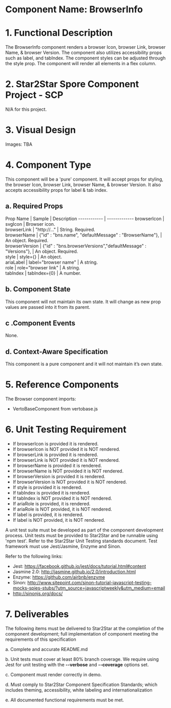 # Component Name: BrowserInfo   #

# 1. Functional Description #

The BrowserInfo component renders a browser Icon, browser Link, browser Name, & browser Version.
The component also utilizes  accessibility props such as label,  and tabIndex. The component styles can be adjusted through the style prop. The component will render all elements in a flex column.

# 2. Star2Star Spore Component Project - SCP #

N/A for this project.

# 3. Visual Design #  

Images: TBA

# 4. Component Type #

This component will be a 'pure' component.  It will accept props for styling, the browser Icon, browser Link, browser Name, & browser Version. It also accepts accessibility props for label & tab index.

## a. Required Props ##

Prop Name | Sample | Description
------------ | -------------
browserIcon | svgIcon | Browser icon.<br>
browserLink | "http://..." | String. Required.<br>
browserName | {"id" : "bns.name", "defaultMessage" : "BrowserName"}, | An object. Required.<br>
browserVersion | {"id" : "bns.browserVersions","defaultMessage" : "Versions"}, | An object. Required.<br>
style | style={} | An object.<br>
ariaLabel | label="browser name" | A string.<br>
role | role="browser link" | A string.<br>
tabIndex | tabIndex={0} | A number.<br>

## b. Component State ##

This component will not maintain its own state. It will change as new prop values are passed into it from its parent.

## c .Component Events ##

None.

## d. Context-Aware Specification ##

This component is a pure component and it will not maintain it’s own state.

# 5. Reference Components #

The Browser component imports:

- VertoBaseComponent from vertobase.js<br>


# 6. Unit Testing Requirement #
- If browserIcon is provided it is rendered.<br>
- If browserIcon is NOT provided it is NOT rendered.<br>
- If browserLink is provided it is rendered.<br>
- If browserLink is NOT provided it is NOT rendered.<br>
- If browserName is provided it is rendered.<br>
- If browserName is NOT provided it is NOT rendered.<br>
- If browserVersion is provided it is rendered.<br>
- If browserVersion is NOT provided it is NOT rendered.<br>
- If style is provided it is rendered.<br>
- If tabIndex is provided it is rendered.<br>
- If tabIndex is NOT provided it is NOT rendered.<br>
- If ariaRole is provided, it is rendered.<br>
- If ariaRole is NOT provided, it is NOT rendered.<br>
- If label is provided, it is rendered.<br>
- If label is NOT provided, it is NOT rendered.<br>

A unit test suite must be developed as part of the component development process.  Unit tests must be provided to Star2Star and be runnable using 'npm test'.  Refer to the Star2Star Unit Testing standards document.  Test framework must use Jest/Jasmine, Enzyme and Sinon.

Refer to the following links:
* Jest: https://facebook.github.io/jest/docs/tutorial.html#content
* Jasmine 2.0: http://jasmine.github.io/2.0/introduction.html
* Enzyme: https://github.com/airbnb/enzyme
* Sinon: http://www.sitepoint.com/sinon-tutorial-javascript-testing-mocks-spies-stubs/?utm_source=javascriptweekly&utm_medium=email
* http://sinonjs.org/docs/

# 7. Deliverables #

The following items must be delivered to Star2Star at the completion of the component development; full implementation of component meeting the requirements of this specification

  a. Complete and accurate README.md

  b. Unit tests must cover at least 80% branch coverage.  We require using Jest for unit testing with the __--verbose__ and __--coverage__ options set.

  c. Component must render correctly in demo.

  d. Must comply to Star2Star Component Specification Standards; which includes theming, accessibility, white labeling and internationalization

  e. All documented functional requirements must be met.
